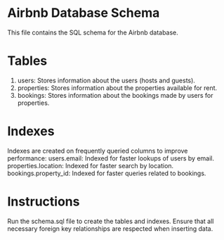 # Airbnb Database Schema
  This file contains the SQL schema for the Airbnb database.

# Tables
  1. users: Stores information about the users (hosts and guests).
  2. properties: Stores information about the properties available for rent.
  3. bookings: Stores information about the bookings made by users for properties.
# Indexes
  Indexes are created on frequently queried columns to improve performance:
      users.email: Indexed for faster lookups of users by email.
      properties.location: Indexed for faster search by location.
      bookings.property_id: Indexed for faster queries related to bookings.
# Instructions
  Run the schema.sql file to create the tables and indexes.
  Ensure that all necessary foreign key relationships are respected when inserting data.
